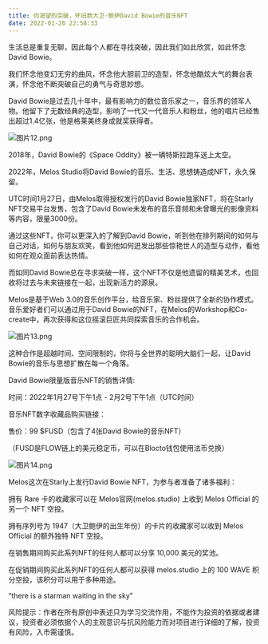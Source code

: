 ```yaml
---
title: 你渴望的突破，怀旧款大卫·鲍伊David Bowie的音乐NFT
date: 2022-01-26 22:58:33
---
```

生活总是重复无聊，因此每个人都在寻找突破，因此我们如此欣赏，如此怀念David Bowie。

 

我们怀念他变幻无穷的曲风，怀念他大胆前卫的造型，怀念他酷炫大气的舞台表演，怀念他不断突破自己的勇气与奇思妙想。

 

David Bowie是过去几十年中，最有影响力的数位音乐家之一，音乐界的领军人物。他留下了无数经典的造型，影响了一代又一代音乐人和粉丝，他的唱片已经售出超过1.4亿张，他是格莱美终身成就奖获得者。


![图片12.png](https://smartsignature-img.oss-cn-hongkong.aliyuncs.com/article/2022/01/26/740563afc06316acc91e90483e7f3fd4.png)


2018年，David Bowie的《Space Oddity》被一辆特斯拉跑车送上太空。

 

2022年，Melos Studio将David Bowie的音乐、生活、思想铸造成NFT，永久保留。

UTC时间1月27日，由Melos取得授权发行的David Bowie独家NFT，将在Starly NFT交易平台发售，包含了David Bowie未发布的音乐音频和未曾曝光的影像资料等内容，限量3000份。

 

通过这些NFT，你可以更深入的了解到David Bowie，听到他在排列期间的如何与自己对话，如何与朋友欢笑，看到他如何迸发出那些惊艳世人的造型与动作，看他如何在观众面前表达热情。

 

而如同David Bowie总在寻求突破一样，这个NFT不仅是他遗留的精美艺术，也回收将过去与未来链接在一起，出现新活力的源泉。

 

Melos是基于Web 3.0的音乐创作平台，给音乐家、粉丝提供了全新的协作模式。音乐爱好者们可以通过用于David Bowie的NFT，在Melos的Workshop和Co-create中，再次获得和这位摇滚巨匠共同探索音乐的合作机会。

![图片13.png](https://smartsignature-img.oss-cn-hongkong.aliyuncs.com/article/2022/01/26/1151aaf47b402b177a956a88e9670352.png)

这种合作是超越时间、空间限制的，你将与全世界的聪明大脑们一起，让David Bowie的音乐与思想扩散在每一个角落。

 

David Bowie限量版音乐NFT的销售详情:

 

时间：2022年1月27号下午1点 - 2月2号下午1点（UTC时间）

音乐NFT数字收藏品购买链接：

售价：99 $FUSD（包含了4张David Bowie的音乐NFT）

（FUSD是FLOW链上的美元稳定币，可以在Blocto钱包使用法币兑换）



![图片14.png](https://smartsignature-img.oss-cn-hongkong.aliyuncs.com/article/2022/01/26/4a4408a02dfe7b0bb400df6f5b4bfb74.png)

 

Melos这次在Starly上发行David Bowie NFT，为参与者准备了诸多福利：

拥有 Rare 卡的收藏家可以在 Melos官网(melos.studio) 上收到 Melos Official 的另一个 NFT 空投。

 

拥有序列号为 1947（大卫鲍伊的出生年份）的卡片的收藏家可以收到 Melos Official 的额外独特 NFT 空投。

 

在销售期间购买此系列NFT的任何人都可以分享 10,000 美元的奖池。

 

在促销期间购买此系列NFT的任何人都可以获得 melos.studio 上的 100 WAVE 积分空投，该积分可以用于多种用途。

 

“there is a starman waiting in the sky”

 

 风险提示：作者在所有原创中表述只为学习交流作用，不能作为投资的依据或者建议，投资者必须依据个人的主观意识与抗风险能力而对项目进行详细的了解，投资有风险，入市需谨慎。  